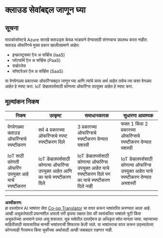 <!--
CO_OP_TRANSLATOR_METADATA:
{
  "original_hash": "bfd35499bd68d7d740242bfea784bbeb",
  "translation_date": "2025-08-27T12:01:46+00:00",
  "source_file": "2-farm/lessons/4-migrate-your-plant-to-the-cloud/assignment.md",
  "language_code": "mr"
}
-->
# क्लाउड सेवांबद्दल जाणून घ्या

## सूचना

मायक्रोसॉफ्टचे Azure सारखे क्लाउड्स केवळ भाड्याने देण्यासाठी संगणकच उपलब्ध करत नाहीत. क्लाउड ऑफरिंगचे मुख्य प्रकार खालीलप्रमाणे आहेत:

* इन्फ्रास्ट्रक्चर ऍज अ सर्व्हिस (IaaS)
* प्लॅटफॉर्म ऍज अ सर्व्हिस (PaaS)
* सर्व्हरलेस
* सॉफ्टवेअर ऍज अ सर्व्हिस (SaaS)

या वेगवेगळ्या प्रकारच्या ऑफरिंग्सबद्दल जाणून घ्या आणि त्यांचे काय अर्थ आहेत तसेच त्या कशा वेगळ्या आहेत हे स्पष्ट करा. IoT डेव्हलपर्ससाठी कोणत्या ऑफरिंग्स उपयुक्त आहेत हे स्पष्ट करा.

## मूल्यांकन निकष

| निकष | उत्कृष्ट | समाधानकारक | सुधारणा आवश्यक |
| -------- | --------- | -------- | ----------------- |
| वेगवेगळ्या क्लाउड ऑफरिंग्सचे स्पष्टीकरण | सर्व 4 प्रकारच्या ऑफरिंग्सचे स्पष्ट स्पष्टीकरण दिले | 3 प्रकारच्या ऑफरिंग्सचे स्पष्टीकरण देण्यात यशस्वी | फक्त 1 किंवा 2 प्रकारच्या ऑफरिंग्सचे स्पष्टीकरण देण्यात यशस्वी |
| IoT साठी कोणती ऑफरिंग उपयुक्त आहे याचे स्पष्टीकरण | IoT डेव्हलपर्ससाठी कोणत्या ऑफरिंग्स उपयुक्त आहेत आणि का याचे स्पष्टीकरण दिले | IoT डेव्हलपर्ससाठी कोणत्या ऑफरिंग्स उपयुक्त आहेत याचे स्पष्टीकरण दिले पण का याचे स्पष्टीकरण दिले नाही | IoT डेव्हलपर्ससाठी कोणत्या ऑफरिंग्स उपयुक्त आहेत याचे स्पष्टीकरण देण्यात अयशस्वी |

---

**अस्वीकरण**:  
हा दस्तऐवज AI भाषांतर सेवा [Co-op Translator](https://github.com/Azure/co-op-translator) चा वापर करून भाषांतरित करण्यात आला आहे. आम्ही अचूकतेसाठी प्रयत्नशील असलो तरी कृपया लक्षात ठेवा की स्वयंचलित भाषांतरे त्रुटी किंवा अचूकतेच्या अभावाने ग्रस्त असू शकतात. मूळ भाषेतील दस्तऐवज हा अधिकृत स्रोत मानला जावा. महत्त्वाच्या माहितीसाठी व्यावसायिक मानवी भाषांतराची शिफारस केली जाते. या भाषांतराचा वापर करून उद्भवलेल्या कोणत्याही गैरसमज किंवा चुकीच्या अर्थासाठी आम्ही जबाबदार राहणार नाही.